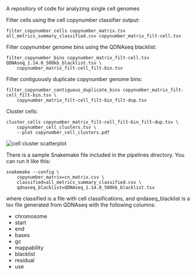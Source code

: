 A repository of code for analyzing single cell genomes

Filter cells using the cell copynumber classifier output:
```
filter_copynumber_cells copynumber_matrix.tsv all_metrics_summary_classified.csv copynumber_matrix_filt-cell.tsv
```

Filter copynumber genome bins using the QDNAseq blacklist:
```
filter_copynumber_bins copynumber_matrix_filt-cell.tsv QDNAseq_1.14.0_500kb_blacklist.tsv \
    copynumber_matrix_filt-cell_filt-bin.tsv
```

Filter contiguously duplicate copynumber genome bins:
```
filter_copynumber_contiguous_duplicate_bins copynumber_matrix_filt-cell_filt-bin.tsv \
    copynumber_matrix_filt-cell_filt-bin_filt-dup.tsv
```

Cluster cells:
```
cluster_cells copynumber_matrix_filt-cell_filt-bin_filt-dup.tsv \
    copynumber_cell_clusters.tsv \
    --plot copynumber_cell_clusters.pdf
```

![cell cluster scatterplot](https://user-images.githubusercontent.com/381464/45980923-56f2b300-c021-11e8-9b0e-9dcf4b53f9c7.png)

There is a sample Snakemake file included in the pipelines directory. You can run it like this:
```
snakemake --config \
    copynumber_matrix=cn_matrix.csv \
    classified=all_metrics_summary_classified.csv \
    qdnaseq_blacklist=QDNAseq_1.14.0_500kb_blacklist.tsv
```
where classified is a file with cell classifications, and qndaseq_blacklist is a tsv file generated from QDNAseq with the following columns:
* chromosome
* start
* end
* bases
* gc
* mappability
* blacklist
* residual
* use
